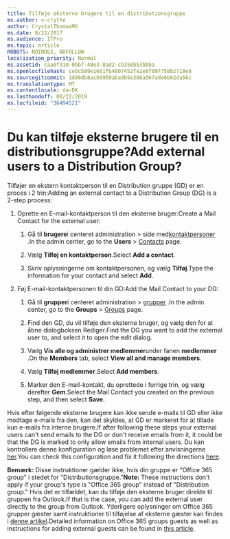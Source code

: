 ```yaml
---
title: Tilføje eksterne brugere til en distributionsgruppe
ms.author: v-crytho
author: CrystalThomasMS
ms.date: 8/22/2017
ms.audience: ITPro
ms.topic: article
ROBOTS: NOINDEX, NOFOLLOW
localization_priority: Normal
ms.assetid: caa0f310-0bb7-48e3-8ad2-cb358b53bbba
ms.openlocfilehash: ce0c589e1661fb4607452fe2e8f897758b2718e8
ms.sourcegitcommit: 1d98db8acb9959aba3b5e308a567ade6b62da56c
ms.translationtype: MT
ms.contentlocale: da-DK
ms.lasthandoff: 08/22/2019
ms.locfileid: "36494521"
---
```

# <a name="add-external-users-to-a-distribution-group"></a><span data-ttu-id="f6343-102">Du kan tilføje eksterne brugere til en distributionsgruppe?</span><span class="sxs-lookup"><span data-stu-id="f6343-102">Add external users to a Distribution Group?</span></span>

<span data-ttu-id="f6343-103">Tilføjer en ekstern kontaktperson til en Distribution gruppe (GD) er en proces i 2 trin:</span><span class="sxs-lookup"><span data-stu-id="f6343-103">Adding an external contact to a Distribution Group (DG) is a 2-step process:</span></span>
  
1. <span data-ttu-id="f6343-104">Oprette en E-mail-kontaktperson til den eksterne bruger:</span><span class="sxs-lookup"><span data-stu-id="f6343-104">Create a Mail Contact for the external user:</span></span>
    
    1. <span data-ttu-id="f6343-105">Gå til **brugere**i centeret administration > side med[kontaktpersoner](https://admin.microsoft.com/adminportal/home#/Contact) .</span><span class="sxs-lookup"><span data-stu-id="f6343-105">In the admin center, go to the **Users** > [Contacts](https://admin.microsoft.com/adminportal/home#/Contact) page.</span></span> 
    
    2. <span data-ttu-id="f6343-106">Vælg **Tilføj en kontaktperson**.</span><span class="sxs-lookup"><span data-stu-id="f6343-106">Select **Add a contact**.</span></span>
    
    3. <span data-ttu-id="f6343-107">Skriv oplysningerne om kontaktpersonen, og vælg **Tilføj**.</span><span class="sxs-lookup"><span data-stu-id="f6343-107">Type the information for your contact and select **Add**.</span></span>
    
2. <span data-ttu-id="f6343-108">Føj E-mail-kontaktpersonen til din GD:</span><span class="sxs-lookup"><span data-stu-id="f6343-108">Add the Mail Contact to your DG:</span></span>
    
    1. <span data-ttu-id="f6343-109">Gå til **grupper**i centeret administration > [grupper](https://admin.microsoft.com/adminportal/home#/groups) .</span><span class="sxs-lookup"><span data-stu-id="f6343-109">In the admin center, go to the **Groups** > [Groups](https://admin.microsoft.com/adminportal/home#/groups) page.</span></span> 
    
    2. <span data-ttu-id="f6343-110">Find den GD, du vil tilføje den eksterne bruger, og vælg den for at åbne dialogboksen Rediger.</span><span class="sxs-lookup"><span data-stu-id="f6343-110">Find the DG you want to add the external user to, and select it to open the edit dialog.</span></span>
    
    3. <span data-ttu-id="f6343-111">Vælg **Vis alle og administrer medlemmer**under fanen **medlemmer** .</span><span class="sxs-lookup"><span data-stu-id="f6343-111">On the **Members** tab, select **View all and manage members**.</span></span> 
    
    4. <span data-ttu-id="f6343-112">Vælg **Tilføj medlemmer**.</span><span class="sxs-lookup"><span data-stu-id="f6343-112">Select **Add members**.</span></span>
    
    5. <span data-ttu-id="f6343-113">Marker den E-mail-kontakt, du oprettede i forrige trin, og vælg derefter **Gem**.</span><span class="sxs-lookup"><span data-stu-id="f6343-113">Select the Mail Contact you created on the previous step, and then select **Save**.</span></span>
    
<span data-ttu-id="f6343-114">Hvis efter følgende eksterne brugere kan ikke sende e-mails til GD eller ikke modtage e-mails fra den, kan det skyldes, at GD er markeret for at tillade kun e-mails fra interne brugere.</span><span class="sxs-lookup"><span data-stu-id="f6343-114">If after following these steps your external users can't send emails to the DG or don't receive emails from it, it could be that the DG is marked to only allow emails from internal users.</span></span> <span data-ttu-id="f6343-115">Du kan kontrollere denne konfiguration og løse problemet efter anvisningerne [her](https://support.office.com/article/Fix-email-delivery-issues-for-error-code-5-7-133-in-Office-365-991abc19-7756-438f-abcb-39f69b80f284.aspx).</span><span class="sxs-lookup"><span data-stu-id="f6343-115">You can check this configuration and fix it following the directions [here](https://support.office.com/article/Fix-email-delivery-issues-for-error-code-5-7-133-in-Office-365-991abc19-7756-438f-abcb-39f69b80f284.aspx).</span></span>
  
 <span data-ttu-id="f6343-116">**Bemærk:** Disse instruktioner gælder ikke, hvis din gruppe er "Office 365 group" i stedet for "Distributionsgruppe."</span><span class="sxs-lookup"><span data-stu-id="f6343-116">**Note:** These instructions don't apply if your group's type is "Office 365 group" instead of "Distribution group."</span></span> <span data-ttu-id="f6343-117">Hvis det er tilfældet, kan du tilføje den eksterne bruger direkte til gruppen fra Outlook.</span><span class="sxs-lookup"><span data-stu-id="f6343-117">If that is the case, you can add the external user directly to the group from Outlook.</span></span> <span data-ttu-id="f6343-118">Yderligere oplysninger om Office 365 grupper gæster samt instruktioner til tilføjelse af eksterne gæster kan findes i [denne artikel](https://support.office.com/article/Guest-access-in-Office-365-Groups-bfc7a840-868f-4fd6-a390-f347bf51aff6.aspx).</span><span class="sxs-lookup"><span data-stu-id="f6343-118">Detailed information on Office 365 groups guests as well as instructions for adding external guests can be found in [this article](https://support.office.com/article/Guest-access-in-Office-365-Groups-bfc7a840-868f-4fd6-a390-f347bf51aff6.aspx).</span></span>
  